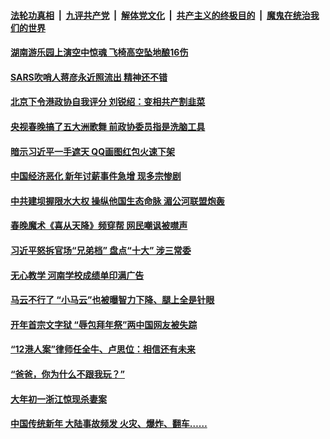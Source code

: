 

####  [法轮功真相](../../../../basic/blob/master/README.md?t=02150431) &nbsp;|&nbsp; [九评共产党](../../../../9ping.md/blob/master/README.md?t=02150431) &nbsp;|&nbsp; [解体党文化](../../../../jtdwh.md/blob/master/README.md?t=02150431)  &nbsp;|&nbsp; [共产主义的终极目的](../../../../gczydzjmd.md/blob/master/README.md?t=02150431) &nbsp;|&nbsp; [魔鬼在统治我们的世界](../../../../mgztzwmdsj.md/blob/master/README.md?t=02150431) 

#### [湖南游乐园上演空中惊魂 飞椅高空坠地酿16伤](../pages/soh5/474395.md?t=02150431) 
#### [SARS吹哨人蒋彦永近照流出 精神还不错](../pages/soh5/474323.md?t=02150431) 
#### [北京下令港政协自我评分 刘锐绍：变相共产割韭菜](../pages/soh5/474362.md?t=02150431) 
#### [央视春晚搞了五大洲歌舞  前政协委员指是洗脑工具](../pages/soh5/474320.md?t=02150431) 
#### [暗示习近平一手遮天 QQ画图红包火速下架](../pages/soh5/474299.md?t=02150431) 
#### [中国经济恶化 新年讨薪事件急增 现多宗惨剧](../pages/soh5/474302.md?t=02150431) 
#### [中共建坝握限水大权 操纵他国生态命脉 湄公河联盟炮轰](../pages/soh5/474281.md?t=02150431) 
#### [春晚魔术《喜从天降》频穿帮 网民嘲讽被噤声](../pages/soh5/474236.md?t=02150431) 
#### [习近平怒拆官场“兄弟档” 盘点“十大” 涉三常委](../pages/soh5/474242.md?t=02150431) 
#### [无心教学 河南学校成绩单印满广告](../pages/soh5/474224.md?t=02150431) 
#### [马云不行了 “小马云”也被曝智力下降、腿上全是针眼](../pages/soh5/474215.md?t=02150431) 
#### [开年首宗文字狱 “辱包拜年祭”两中国网友被失踪](../pages/soh5/474203.md?t=02150431) 
#### [“12港人案”律师任全牛、卢思位：相信还有未来](../pages/soh5/474194.md?t=02150431) 
#### [“爸爸，你为什么不跟我玩？”](../pages/soh5/474167.md?t=02150431) 
#### [大年初一浙江惊现杀妻案](../pages/soh5/474053.md?t=02150431) 
#### [中国传统新年 大陆事故频发 火灾、爆炸、翻车……](../pages/soh5/474071.md?t=02150431) 
